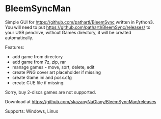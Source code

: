 # BleemSyncMan

Simple GUI for https://github.com/pathartl/BleemSync written in Python3. You will need to put https://github.com/pathartl/BleemSync/releases/ to your USB pendrive, without Games directory, it will be created automatically.

Features:
* add game from directory
* add game from 7z, zip, rar
* manage games - move, sort, delete, edit
* create PNG cover art placeholder if missing
* create Game.ini and pcsx.cfg
* create CUE file if missing

Sorry, buy 2-discs games are not supported.

Download at https://github.com/skazanyNaGlany/BleemSyncMan/releases

Supports: Windows, Linux
